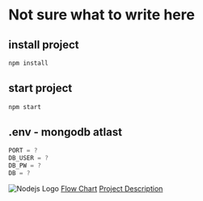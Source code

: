 # Not sure what to write here

## install project
```bash
npm install
```

## start project
```bash
npm start
```

## .env - mongodb atlast
```js
PORT = ?
DB_USER = ?
DB_PW = ?
DB = ?
```

![Nodejs Logo](https://www.schemecolor.com/wallpaper?i=23516&desktop)
[Flow Chart](https://www.figma.com/file/v1OH5wMUaJjVXPXyv2ihiM/Untitled?node-id=0%3A1)
[Project Description](https://github.com/Glimakra-Webbutvecklare-2020/case-mongo-app)

